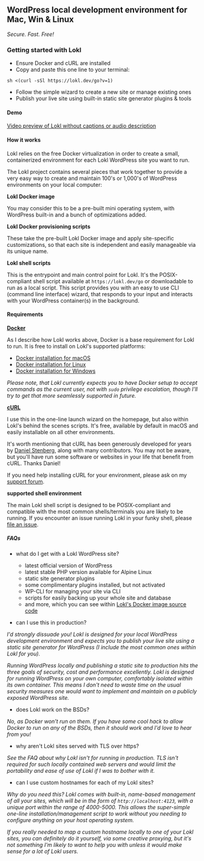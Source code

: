 ---
---

## WordPress local development environment for Mac, Win & Linux

*Secure. Fast. Free!*

### Getting started with Lokl

 - Ensure Docker and cURL are installed
 - Copy and paste this one line to your terminal:

`sh <(curl -sSl https://lokl.dev/go?v=1)`

 - Follow the simple wizard to create a new site or manage existing ones
 - Publish your live site using built-in static site generator plugins & tools

#### Demo

[Video preview of Lokl without captions or audio description](https://youtu.be/MuWIXLUQOF0)

#### How it works

Lokl relies on the free Docker virtualization in order to create a small,
 containerized environment for each Lokl WordPress site you want to run. 

The Lokl project contains several pieces that work together to provide a very
 easy way to create and maintain 100's or 1,000's of WordPress environments on
 your local computer:

**Lokl Docker image**

You may consider this to be a pre-built mini operating system, with WordPress
 built-in and a bunch of optimizations added.

**Lokl Docker provisioning scripts**

These take the pre-built Lokl Docker image and apply site-specific
 customizations, so that each site is independent and easily manageable via its
 unique name.

**Lokl shell scripts**

This is the entrypoint and main control point for Lokl. It's the POSIX-compliant
 shell script available at `https://lokl.dev/go` or downloadable to run as a
 local script. This script provides you with an easy to use CLI (command line
 interface) wizard, that responds to your input and interacts with your
 WordPress container(s) in the background.


#### Requirements

**[Docker](https://www.docker.com/)**

As I describe how Lokl works above, Docker is a base requirement for Lokl to
 run. It is free to install on Lokl's supported platforms:

 - [Docker installation for macOS](https://docs.docker.com/docker-for-mac/install/)
 - [Docker installation for Linux](https://docs.docker.com/engine/install/)
 - [Docker installation for Windows](https://docs.docker.com/docker-for-windows/install/)

*Please note, that Lokl currently expects you to have Docker setup to accept
 commands as the current user, not with `sudo` privilege escalation, though I'll
 try to get that more seamlessly supported in future.*

**[cURL](https://curl.haxx.se/)**

I use this in the one-line launch wizard on the homepage, but also within
 Lokl's behind the scenes scripts. It's free, available by default in macOS and
 easily installable on all other environments.

It's worth mentioning that cURL has been generously developed for years by
 [Daniel Stenberg](https://daniel.haxx.se), along with many contributors. You
 may not be aware, but you'll have run some software or websites in your life
 that benefit from cURL. Thanks Daniel!

If you need help installing cURL for your environment, please ask on my
 [support forum](https://staticword.press).

**supported shell environment**

The main Lokl shell script is designed to be POSIX-compliant and compatible with
 the most common shells/terminals you are likely to be running. If you encounter
 an issue running Lokl in your funky shell, please [file an issue](https://github.com/lokl-dev/go).


##### FAQs

 - what do I get with a Lokl WordPress site?
   - latest official version of WordPress
   - latest stable PHP version available for Alpine Linux  
   - static site generator plugins
   - some complimentary plugins installed, but not activated
   - WP-CLI for managing your site via CLI
   - scripts for easily backing up your whole site and database
   - and more, which you can see within [Lokl's Docker image source code](https://github.com/lokl-dev/lokl)

 - can I use this in production?

*I'd strongly dissuade you! Lokl is designed for your local WordPress development
 environment and expects you to publish your live site using a static site
 generator for WordPress (I include the most common ones within Lokl for you).*

*Running WordPress locally and publishing a static site to production hits the
 three goals of security, cost and performance excellently. Lokl is designed for
 running WordPress on your own computer, comfortably isolated within its own
 container. This means I don't need to waste time on the usual security
 measures one would want to implement and maintain on a publicly exposed
 WordPress site.*

 - does Lokl work on the BSDs?

*No, as Docker won't run on them. If you have some cool hack to allow Docker to
 run on any of the BSDs, then it should work and I'd love to hear from you!*

 - why aren't Lokl sites served with TLS over https?

*See the FAQ about why Lokl isn't for running in production. TLS isn't required
 for such locally contained web servers and would limit the portability and ease
 of use of Lokl if I was to bother with it.*

 - can I use custom hostnames for each of my Lokl sites?

*Why do you need this? Lokl comes with built-in, name-based management of all
 your sites, which will be in the form of `http://localhost:4123`, with a
 unique port within the range of 4000-5000. This allows the super-simple
 one-line installation/management script to work without you needing to
 configure anything on your host operating system.*

*If you really needed to map a custom hostname locally to one of your Lokl sites,
 you can definitely do it yourself, via some creative proxying, but it's not
 something I'm likely to want to help you with unless it would make sense for a
 lot of Lokl users.*
